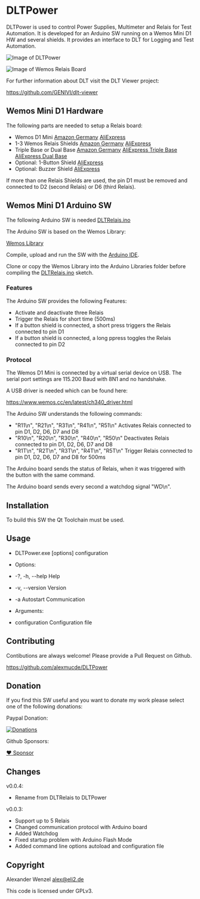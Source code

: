 # DLTPower

DLTPower is used to control Power Supplies, Multimeter and Relais for Test Automation.
It is developed for an Arduino SW running on a Wemos Mini D1 HW and several shields.
It provides an interface to DLT for Logging and Test Automation.

![Image of DLTPower](https://github.com/alexmucde/DLTPower/blob/main/doc/images/DLTPower.jpg)

![Image of Wemos Relais Board](https://github.com/alexmucde/DLTPower/blob/main/doc/images/WemosRelaisBoard.jpg)

For further information about DLT visit the DLT Viewer project:

https://github.com/GENIVI/dlt-viewer

## Wemos Mini D1 Hardware

The following parts are needed to setup a Relais board:

* Wemos D1 Mini [Amazon Germany](https://amzn.to/3thvzYd) [AliExpress](https://s.click.aliexpress.com/e/_AXoYOK)
* 1-3 Wemos Relais Shields [Amazon Germany](https://amzn.to/3csEJdE) [AliExpress](https://s.click.aliexpress.com/e/_9JeBua)
* Triple Base or Dual Base [Amazon Germany](https://amzn.to/3eyI9Ov) [AliExpress Triple Base](https://s.click.aliexpress.com/e/_AXI4VC) [AliExpress Dual Base](https://s.click.aliexpress.com/e/_9In2Z0)
* Optional: 1-Button Shield [AliExpress](https://s.click.aliexpress.com/e/_9INwTG)
* Optional: Buzzer Shield [AliExpress](https://s.click.aliexpress.com/e/_A7sRs2)

If more than one Relais Shields are used, the pin D1 must be removed and connected to D2 (second Relais) or D6 (third Relais).

## Wemos Mini D1 Arduino SW

The following Arduino SW is needed [DLTRelais.ino](https://github.com/alexmucde/DLTRelais/blob/main/arduino/DLTRelais/DLTRelais.ino)

The Arduino SW is based on the Wemos Library:

[Wemos Library](https://github.com/alexmucde/WemosLibrary)

Compile, upload and run the SW with the [Arduino IDE](https://www.arduino.cc/en/software).

Clone or copy the Wemos Library into the Arduino Libraries folder before compiling the [DLTRelais.ino](https://github.com/alexmucde/DLTRelais/blob/main/arduino/DLTRelais/DLTRelais.ino) sketch.

### Features

The Arduino SW provides the following Features:

* Activate and deactivate three Relais
* Trigger the Relais for short time (500ms)
* If a button shield is connected, a short press triggers the Relais connected to pin D1
* If a button shield is connected, a long ppress toggles the Relais connected to pin D2

### Protocol

The Wemos D1 Mini is connected by a virtual serial device on USB. The serial port settings are 115.200 Baud with 8N1 and no handshake.

A USB driver is needed which can be found here:

https://www.wemos.cc/en/latest/ch340_driver.html

The Arduino SW understands the following commands:

* "R11\n", "R21\n", "R31\n", "R41\n", "R51\n" Activates Relais connected to pin D1, D2, D6, D7 and D8
* "R10\n", "R20\n", "R30\n", "R40\n", "R50\n" Deactivates Relais connected to pin D1, D2, D6, D7 and D8
* "R1T\n", "R2T\n", "R3T\n", "R4T\n", "R5T\n" Trigger Relais connected to pin D1, D2, D6, D7 and D8 for 500ms

The Arduino board sends the status of Relais, when it was triggered with the button with the same command.

The Arduino board sends every second a watchdog signal "WD\n".

## Installation

To build this SW the Qt Toolchain must be used.

## Usage

* DLTPower.exe [options] configuration

* Options:
*  -?, -h, --help          Help
*  -v, --version           Version
*  -a                      Autostart Communication

* Arguments:
*  configuration           Configuration file

## Contributing

Contibutions are always welcome! Please provide a Pull Request on Github.

https://github.com/alexmucde/DLTPower

## Donation

If you find this SW useful and you want to donate my work please select one of the following donations:

Paypal Donation:

[![Donations](https://www.paypalobjects.com/en_US/DK/i/btn/btn_donateCC_LG.gif)](https://www.paypal.com/donate?hosted_button_id=YBWSNXYWJJP2Q)

Github Sponsors:

[:heart: Sponsor](https://github.com/sponsors/alexmucde)

## Changes

v0.0.4:

* Rename from DLTRelais to DLTPower

v0.0.3:

* Support up to 5 Relais
* Changed communication protocol with Arduino board
* Added Watchdog
* Fixed startup problem with Arduino Flash Mode
* Added command line options autoload and configuration file

## Copyright

Alexander Wenzel <alex@eli2.de>

This code is licensed under GPLv3.
